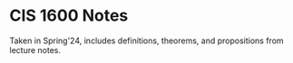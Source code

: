 # CIS 1600 Notes 

Taken in Spring'24, includes definitions, theorems, and propositions from lecture notes. 
